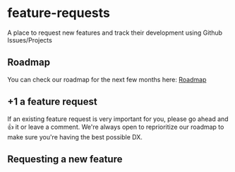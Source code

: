 # feature-requests
A place to request new features and track their development using Github Issues/Projects

## Roadmap

You can check our roadmap for the next few months here: [Roadmap](https://github.com/graphcool/feature-requests/projects/1)

## +1 a feature request

If an existing feature request is very important for you, please go ahead and :+1: it or leave a comment. We're always open to reprioritize our roadmap to make sure you're having the best possible DX.

## Requesting a new feature
